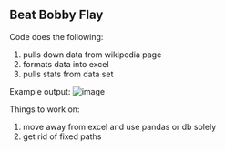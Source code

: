## Beat Bobby Flay

Code does the following:

1. pulls down data from wikipedia page
2. formats data into excel
3. pulls stats from data set

Example output:
![image](https://user-images.githubusercontent.com/48654156/170151849-990e4155-0168-4f7c-91c7-9713dd9bf2ed.png)

Things to work on:

1. move away from excel and use pandas or db solely 
2. get rid of fixed paths


